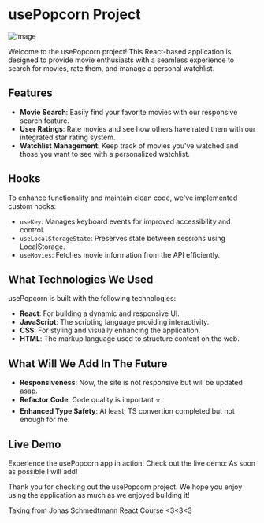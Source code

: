 # usePopcorn Project

![image](https://github.com/user-attachments/assets/f63b73a8-1d5b-4d11-a1f7-f21e001959d8)

Welcome to the usePopcorn project! This React-based application is designed to provide movie enthusiasts with a seamless experience to search for movies, rate them, and manage a personal watchlist.

## Features

- **Movie Search**: Easily find your favorite movies with our responsive search feature.
- **User Ratings**: Rate movies and see how others have rated them with our integrated star rating system.
- **Watchlist Management**: Keep track of movies you've watched and those you want to see with a personalized watchlist.
  
## Hooks

To enhance functionality and maintain clean code, we've implemented custom hooks:

- `useKey`: Manages keyboard events for improved accessibility and control.
- `useLocalStorageState`: Preserves state between sessions using LocalStorage.
- `useMovies`: Fetches movie information from the API efficiently.

## What Technologies We Used

usePopcorn is built with the following technologies:

- **React**: For building a dynamic and responsive UI.
- **JavaScript**: The scripting language providing interactivity.
- **CSS**: For styling and visually enhancing the application.
- **HTML**: The markup language used to structure content on the web.

## What Will We Add In The Future
- **Responsiveness**: Now, the site is not responsive but will be updated asap.
- **Refactor Code**: Code quality is important ⭐
- **Enhanced Type Safety**: At least, TS convertion completed but not enough for me.

## Live Demo

Experience the usePopcorn app in action! Check out the live demo:
As soon as possible I will add!

Thank you for checking out the usePopcorn project. We hope you enjoy using the application as much as we enjoyed building it!

Taking from Jonas Schmedtmann React Course <3<3<3
